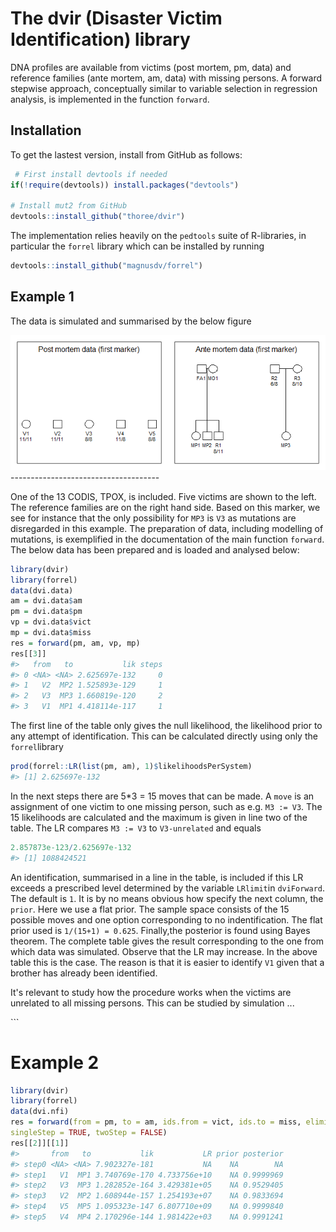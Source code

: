 
<!-- README.md is generated from README.Rmd. Please edit that file -->
The dvir (Disaster Victim Identification) library
=================================================

DNA profiles are available from victims (post mortem, pm, data) and reference families (ante mortem, am, data) with missing persons. A forward stepwise approach, conceptually similar to variable selection in regression analysis, is implemented in the function `forward`.

Installation
------------

To get the lastest version, install from GitHub as follows:

``` r
 # First install devtools if needed
if(!require(devtools)) install.packages("devtools")

# Install mut2 from GitHub
devtools::install_github("thoree/dvir")
```

The implementation relies heavily on the `pedtools` suite of R-libraries, in particular the `forrel` library which can be installed by running

``` r
devtools::install_github("magnusdv/forrel")
```

Example 1
---------

The data is simulated and summarised by the below figure

<img src="man/figures/dvi.data.png" >
-------------------------------------

One of the 13 CODIS, TPOX, is included. Five victims are shown to the left. The reference families are on the right hand side. Based on this marker, we see for instance that the only possibility for `MP3` is `V3` as mutations are disregarded in this example. The preparation of data, including modelling of mutations, is exemplified in the documentation of the main function `forward`. The below data has been prepared and is loaded and analysed below:

``` r
library(dvir)
library(forrel)
data(dvi.data)
am = dvi.data$am
pm = dvi.data$pm
vp = dvi.data$vict
mp = dvi.data$miss
res = forward(pm, am, vp, mp)
res[[3]]
#>   from   to           lik steps
#> 0 <NA> <NA> 2.625697e-132     0
#> 1   V2  MP2 1.525893e-129     1
#> 2   V3  MP3 1.660819e-120     2
#> 3   V1  MP1 4.418114e-117     1
```

The first line of the table only gives the null likelihood, the likelihood prior to any attempt of identification. This can be calculated directly using only the `forrel`library

``` r
prod(forrel::LR(list(pm, am), 1)$likelihoodsPerSystem)
#> [1] 2.625697e-132
```

In the next steps there are 5\*3 = 15 moves that can be made. A `move` is an assignment of one victim to one missing person, such as e.g. `M3 := V3`. The 15 likelihoods are calculated and the maximum is given in line two of the table. The LR compares `M3 := V3` to `V3-unrelated` and equals

``` r
2.857873e-123/2.625697e-132
#> [1] 1088424521
```

An identification, summarised in a line in the table, is included if this LR exceeds a prescribed level determined by the variable `LRlimit`in `dviForward`. The default is `1`. It is by no means obvious how specify the next column, the `prior`. Here we use a flat prior. The sample space consists of the 15 possible moves and one option corresponding to no indentification. The flat prior used is `1/(15+1) = 0.625`. Finally,the posterior is found using Bayes theorem. The complete table gives the result corresponding to the one from which data was simulated. Observe that the LR may increase. In the above table this is the case. The reason is that it is easier to identify `V1` given that a brother has already been identified.

It's relevant to study how the procedure works when the victims are unrelated to all missing persons. This can be studied by simulation ...

\`\`\`

Example 2
=========

``` r
library(dvir)
library(forrel)
data(dvi.nfi)
res = forward(from = pm, to = am, ids.from = vict, ids.to = miss, eliminate = FALSE, 
singleStep = TRUE, twoStep = FALSE)
res[[2]][[1]]
#>       from   to           lik           LR prior posterior
#> step0 <NA> <NA> 7.902327e-181           NA    NA        NA
#> step1   V1  MP1 3.740769e-170 4.733756e+10    NA 0.9999969
#> step2   V3  MP3 1.282852e-164 3.429381e+05    NA 0.9529405
#> step3   V2  MP2 1.608944e-157 1.254193e+07    NA 0.9833694
#> step4   V5  MP5 1.095323e-147 6.807710e+09    NA 0.9999840
#> step5   V4  MP4 2.170296e-144 1.981422e+03    NA 0.9991241
```
